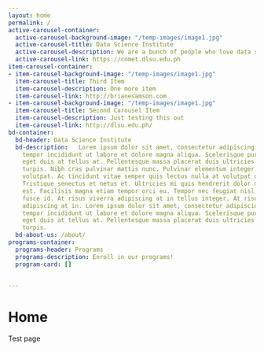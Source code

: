 ```yaml
---
layout: home
permalink: /
active-carousel-container:
  active-carousel-background-image: "/temp-images/image1.jpg"
  active-carousel-title: Data Science Institute
  active-carousel-description: We are a bunch of people who love data science.
  active-carousel-link: https://comet.dlsu.edu.ph
item-carousel-container:
- item-carousel-background-image: "/temp-images/image1.jpg"
  item-carousel-title: Third Item
  item-carousel-description: One more item
  item-carousel-link: http://brianesamson.com
- item-carousel-background-image: "/temp-images/image1.jpg"
  item-carousel-title: Second Carousel Item
  item-carousel-description: Just testing this out
  item-carousel-link: http://dlsu.edu.ph/
bd-container:
  bd-header: Data Science Institute
  bd-description:   Lorem ipsum dolor sit amet, consectetur adipiscing elit, sed do eiusmod
    tempor incididunt ut labore et dolore magna aliqua. Scelerisque purus semper
    eget duis at tellus at. Pellentesque massa placerat duis ultricies lacus sed
    turpis. Nibh cras pulvinar mattis nunc. Pulvinar elementum integer enim neque
    volutpat. Ac tincidunt vitae semper quis lectus nulla at volutpat diam.
    Tristique senectus et netus et. Ultricies mi quis hendrerit dolor magna eget
    est. Facilisis magna etiam tempor orci eu. Tempor nec feugiat nisl pretium
    fusce id. At risus viverra adipiscing at in tellus integer. At risus viverra
    adipiscing at in. Lorem ipsum dolor sit amet, consectetur adipiscing elit, sed do eiusmod
    tempor incididunt ut labore et dolore magna aliqua. Scelerisque purus semper
    eget duis at tellus at. Pellentesque massa placerat duis ultricies lacus sed
    turpis.
  bd-about-us: /about/
programs-container:
  programs-header: Programs
  programs-description: Enroll in our programs!
  program-card: []


---
```

# Home

Test page
